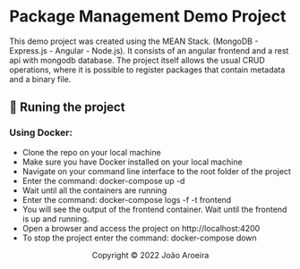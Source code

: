 # Package Management Demo Project

This demo project was created using the MEAN Stack. (MongoDB - Express.js - Angular - Node.js). It consists of an angular frontend and a rest api with mongodb database. The project itself allows the usual CRUD operations, where it is possible to register packages that contain metadata and a binary file.

## 🔧 Runing the project

### Using Docker:

- Clone the repo on your local machine
- Make sure you have Docker installed on your local machine
- Navigate on your command line interface to the root folder of the project
- Enter the command: docker-compose up -d
- Wait until all the containers are running
- Enter the command: docker-compose logs -f -t frontend
- You will see the output of the frontend container. Wait until the frontend is up and running.
- Open a browser and access the project on http://localhost:4200
- To stop the project enter the command: docker-compose down

<p align="center">Copyright © 2022 João Aroeira</p>
